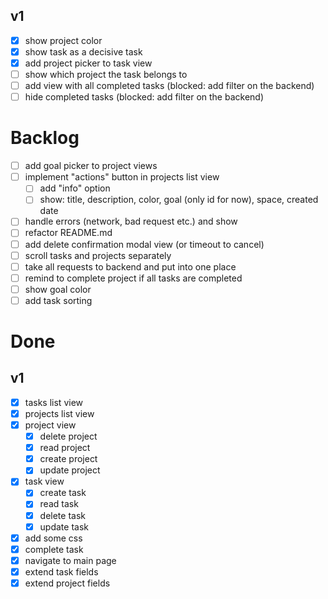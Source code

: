 ## v1
- [x] show project color
- [x] show task as a decisive task
- [x] add project picker to task view
- [ ] show which project the task belongs to
- [ ] add view with all completed tasks (blocked: add filter on the backend)
- [ ] hide completed tasks (blocked: add filter on the backend)

# Backlog
- [ ] add goal picker to project views
- [ ] implement "actions" button in projects list view
	- [ ] add "info" option
	- [ ] show: title, description, color, goal (only id for now), space, created date
- [ ] handle errors (network, bad request etc.) and show
- [ ] refactor README.md
- [ ] add delete confirmation modal view (or timeout to cancel)
- [ ] scroll tasks and projects separately
- [ ] take all requests to backend and put into one place
- [ ] remind to complete project if all tasks are completed
- [ ] show goal color
- [ ] add task sorting

# Done

## v1
- [x] tasks list view
- [x] projects list view
- [x] project view
	- [x] delete project
	- [x] read project
	- [x] create project
	- [x] update project
- [x] task view
	- [x] create task
	- [x] read task
	- [x] delete task
	- [x] update task
- [x] add some css
- [x] complete task
- [x] navigate to main page
- [x] extend task fields
- [x] extend project fields
